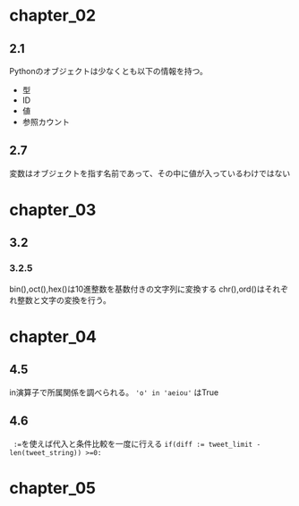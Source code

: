 # chapter_02
## 2.1
Pythonのオブジェクトは少なくとも以下の情報を持つ。
- 型
- ID
- 値
- 参照カウント

## 2.7
変数はオブジェクトを指す名前であって、その中に値が入っているわけではない

# chapter_03
## 3.2
### 3.2.5
bin(),oct(),hex()は10進整数を基数付きの文字列に変換する
chr(),ord()はそれぞれ整数と文字の変換を行う。

# chapter_04
## 4.5
in演算子で所属関係を調べられる。
``` 'o' in 'aeiou' ``` はTrue
## 4.6
` :=`を使えば代入と条件比較を一度に行える
``` if(diff := tweet_limit -len(tweet_string)) >=0: ```

# chapter_05
